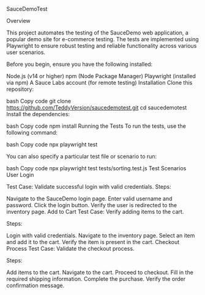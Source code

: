 SauceDemoTest

Overview

This project automates the testing of the SauceDemo web application, a popular demo site for e-commerce testing. The tests are implemented using Playwright to ensure robust testing and reliable functionality across various user scenarios.

Before you begin, ensure you have the following installed:

Node.js (v14 or higher)
npm (Node Package Manager)
Playwright (installed via npm)
A Sauce Labs account (for remote testing)
Installation
Clone this repository:

bash
Copy code
git clone https://github.com/TeddyVersion/saucedemotest.git
cd saucedemotest
Install the dependencies:

bash
Copy code
npm install
Running the Tests
To run the tests, use the following command:

bash
Copy code
npx playwright test

You can also specify a particular test file or scenario to run:

bash
Copy code
npx playwright test tests/sorting.test.js
Test Scenarios
User Login

Test Case: Validate successful login with valid credentials.
Steps:

Navigate to the SauceDemo login page.
Enter valid username and password.
Click the login button.
Verify the user is redirected to the inventory page.
Add to Cart
Test Case: Verify adding items to the cart.

Steps:

Login with valid credentials.
Navigate to the inventory page.
Select an item and add it to the cart.
Verify the item is present in the cart.
Checkout Process
Test Case: Validate the checkout process.

Steps:

Add items to the cart.
Navigate to the cart.
Proceed to checkout.
Fill in the required shipping information.
Complete the purchase.
Verify the order confirmation message.

